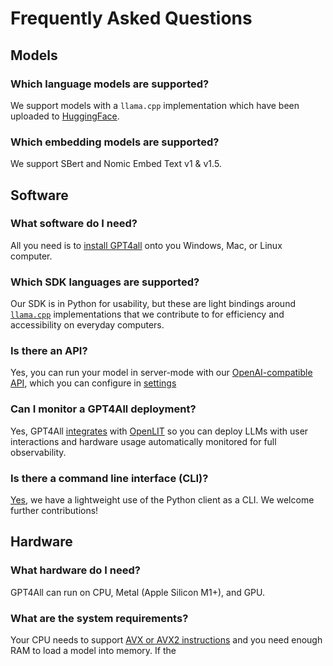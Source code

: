 # Frequently Asked Questions

## Models

### Which language models are supported?

We support models with a `llama.cpp` implementation which have been uploaded to [HuggingFace](https://huggingface.co/).

### Which embedding models are supported?

We support SBert and Nomic Embed Text v1 & v1.5.

## Software

### What software do I need?

All you need is to [install GPT4all](../index.md) onto you Windows, Mac, or Linux computer.

### Which SDK languages are supported?

Our SDK is in Python for usability, but these are light bindings around [`llama.cpp`](https://github.com/ggerganov/llama.cpp) implementations that we contribute to for efficiency and accessibility on everyday computers.

### Is there an API?

Yes, you can run your model in server-mode with our [OpenAI-compatible API](https://platform.openai.com/docs/api-reference/completions), which you can configure in [settings](../gpt4all_desktop/settings.md#application-settings)

### Can I monitor a GPT4All deployment?

Yes, GPT4All [integrates](../gpt4all_python/monitoring.md) with [OpenLIT](https://github.com/openlit/openlit) so you can deploy LLMs with user interactions and hardware usage automatically monitored for full observability.

### Is there a command line interface (CLI)?

[Yes](https://github.com/nomic-ai/gpt4all/tree/main/gpt4all-bindings/cli), we have a lightweight use of the Python client as a CLI. We welcome further contributions!

## Hardware

### What hardware do I need?

GPT4All can run on CPU, Metal (Apple Silicon M1+), and GPU.

### What are the system requirements?

Your CPU needs to support [AVX or AVX2 instructions](https://en.wikipedia.org/wiki/Advanced_Vector_Extensions) and you need enough RAM to load a model into memory. If the 
